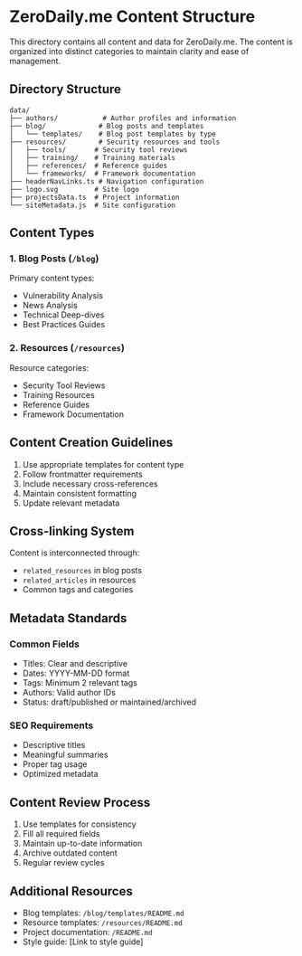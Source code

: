 # ZeroDaily.me Content Structure

This directory contains all content and data for ZeroDaily.me. The content is organized into distinct categories to maintain clarity and ease of management.

## Directory Structure

```
data/
├── authors/           # Author profiles and information
├── blog/             # Blog posts and templates
│   └── templates/    # Blog post templates by type
├── resources/        # Security resources and tools
│   ├── tools/       # Security tool reviews
│   ├── training/    # Training materials
│   ├── references/  # Reference guides
│   └── frameworks/  # Framework documentation
├── headerNavLinks.ts # Navigation configuration
├── logo.svg         # Site logo
├── projectsData.ts  # Project information
└── siteMetadata.js  # Site configuration
```

## Content Types

### 1. Blog Posts (`/blog`)
Primary content types:
- Vulnerability Analysis
- News Analysis
- Technical Deep-dives
- Best Practices Guides

### 2. Resources (`/resources`)
Resource categories:
- Security Tool Reviews
- Training Resources
- Reference Guides
- Framework Documentation

## Content Creation Guidelines

1. Use appropriate templates for content type
2. Follow frontmatter requirements
3. Include necessary cross-references
4. Maintain consistent formatting
5. Update relevant metadata

## Cross-linking System

Content is interconnected through:
- `related_resources` in blog posts
- `related_articles` in resources
- Common tags and categories

## Metadata Standards

### Common Fields
- Titles: Clear and descriptive
- Dates: YYYY-MM-DD format
- Tags: Minimum 2 relevant tags
- Authors: Valid author IDs
- Status: draft/published or maintained/archived

### SEO Requirements
- Descriptive titles
- Meaningful summaries
- Proper tag usage
- Optimized metadata

## Content Review Process

1. Use templates for consistency
2. Fill all required fields
3. Maintain up-to-date information
4. Archive outdated content
5. Regular review cycles

## Additional Resources

- Blog templates: `/blog/templates/README.md`
- Resource templates: `/resources/README.md`
- Project documentation: `/README.md`
- Style guide: [Link to style guide]
